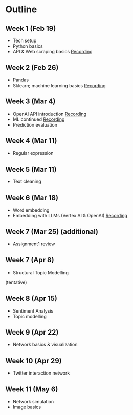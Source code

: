 # Outline
## Week 1 (Feb 19)
- Tech setup
- Python basics
- API & Web scraping basics [Recording](https://hkust.zoom.us/rec/share/vDPVCSscq4rgJpGpRmM7QigAnNC9UUeM8GLjpKW6yUiq_he_eiXXHnC804EvAhJ7.aq0gJJICgRuN9n8g?startTime=1709531942000)

## Week 2 (Feb 26)
- Pandas 
- Sklearn; machine learning basics [Recording](https://hkust.zoom.us/rec/share/vDPVCSscq4rgJpGpRmM7QigAnNC9UUeM8GLjpKW6yUiq_he_eiXXHnC804EvAhJ7.aq0gJJICgRuN9n8g?startTime=1709533281000)

## Week 3 (Mar 4)
- OpenAI API introduction [Recording](https://hkust.zoom.us/rec/share/w9B8tQndFrMA00vKoc1iH7-MadxGVfXMPR4GzgcMU7K60zrbU0-QcnlIvtXrQrr1.kX7WrKRiEypvscKr?startTime=1709546499000)
- ML continued [Recording](https://hkust.zoom.us/rec/share/zEzRmTU3F5zasFXmqDAXDJNjsVsc805Ea8bvebn7MHbyWouFHep1_P4Bbds8WfNO.G1hlpO7BgwfGWNdP?startTime=1709535358000)
- Prediction evaluation

## Week 4 (Mar 11) 
- Regular expression 

## Week 5 (Mar 11) 
- Text cleaning

## Week 6 (Mar 18)
- Word embedding
- Embedding with LLMs (Vertex AI & OpenAI) [Recording](https://hkust.zoom.us/rec/share/YBdzD5t7QY4SND5MjY8gKB2FPgGhEFEnBjUGcsa1idDxA2nhqJ26XvR-Ews877w.sQhQjHPJL3tTawM_?startTime=1710756178000)


## Week 7 (Mar 25) (additional)
- Assignment1 review

## Week 7 (Apr 8)
- Structural Topic Modelling

(tentative)
## Week 8 (Apr 15)
- Sentiment Analysis
- Topic modelling

## Week 9 (Apr 22)
- Network basics & visualization 

## Week 10 (Apr 29)
- Twitter interaction network

## Week 11 (May 6)
- Network simulation
- Image basics
